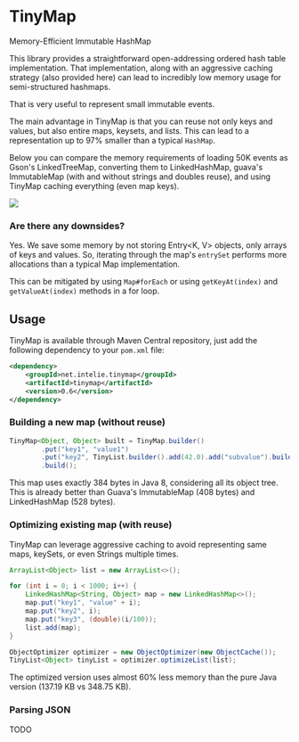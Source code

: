 # TinyMap

Memory-Efficient Immutable HashMap

This library provides a straightforward open-addressing ordered hash table implementation. That implementation, along
with an aggressive caching strategy (also provided here) can lead to incredibly low memory usage for semi-structured 
hashmaps.

That is very useful to represent small immutable events. 

The main advantage in TinyMap is that you can reuse not only keys and values, but also entire maps, keysets, and lists. This can lead to a representation up to 97% smaller than a typical `HashMap`.

Below you can compare the memory requirements of loading 50K events as Gson's LinkedTreeMap, converting them to LinkedHashMap, guava's ImmutableMap (with and without strings and doubles reuse), and using TinyMap caching everything (even map keys).

![](https://docs.google.com/spreadsheets/d/e/2PACX-1vQGaL2vuiOAxMH8809j4HiYPfK1uxSYpNIYNQAl-_eGbvhBC2BJR2bE_-sbAhBkq-xFpTzTa3hcUZ9i/pubchart?oid=1134324197&format=image)

### Are there any downsides?

Yes. We save some memory by not storing Entry<K, V> objects, only arrays of keys and values. 
So, iterating through the map's `entrySet` performs more allocations than a typical Map implementation.

This can be mitigated by using `Map#forEach` or using `getKeyAt(index)` and `getValueAt(index)` methods in a for loop.

## Usage

TinyMap is available through Maven Central repository, just add the following
dependency to your `pom.xml` file:

```xml
<dependency>
    <groupId>net.intelie.tinymap</groupId>
    <artifactId>tinymap</artifactId>
    <version>0.6</version>
</dependency>
```

### Building a new map (without reuse)

```java
TinyMap<Object, Object> built = TinyMap.builder()
        .put("key1", "value1")
        .put("key2", TinyList.builder().add(42.0).add("subvalue").build())
        .build();
```

This map uses exactly 384 bytes in Java 8, considering all its object tree. This is already better than 
Guava's ImmutableMap (408 bytes) and LinkedHashMap (528 bytes).

### Optimizing existing map (with reuse)

TinyMap can leverage aggressive caching to avoid representing same maps, keySets, or even Strings multiple times.

```java
ArrayList<Object> list = new ArrayList<>();

for (int i = 0; i < 1000; i++) {
    LinkedHashMap<String, Object> map = new LinkedHashMap<>();
    map.put("key1", "value" + i);
    map.put("key2", i);
    map.put("key3", (double)(i/100));
    list.add(map);
}

ObjectOptimizer optimizer = new ObjectOptimizer(new ObjectCache());
TinyList<Object> tinyList = optimizer.optimizeList(list);
```

The optimized version uses almost 60% less memory than the pure Java version (137.19 KB vs 348.75 KB).

### Parsing JSON

TODO 
